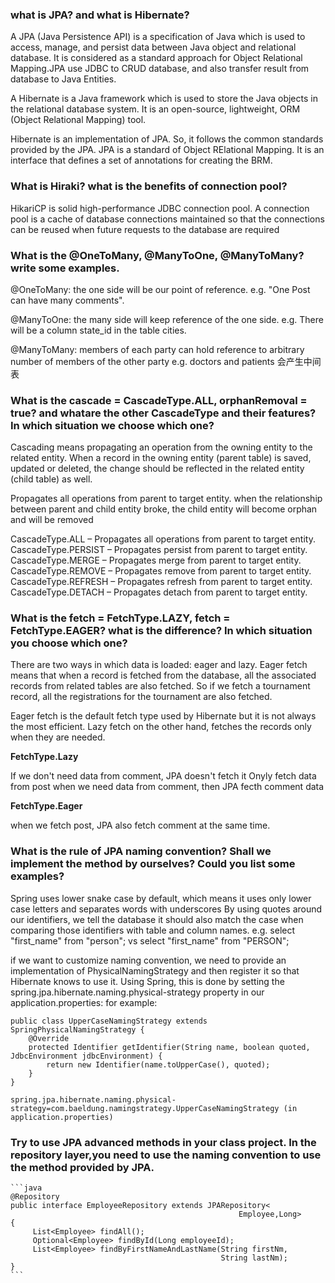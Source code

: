 
### what is JPA? and what is Hibernate?
A JPA (Java Persistence API) is a specification of Java which is used to access, manage, and persist data between Java object and relational database.
It is considered as a standard approach for Object Relational Mapping.JPA use JDBC to CRUD database, and also transfer
result from database to Java Entities.

A Hibernate is a Java framework which is used to store the Java objects in the relational database system.
It is an open-source, lightweight, ORM (Object Relational Mapping) tool.

Hibernate is an implementation of JPA. So, it follows the common standards provided by the JPA.
JPA is a standard of Object RElational Mapping. It is an interface that defines a set of annotations for creating the BRM.

### What is Hiraki? what is the benefits of connection pool?
HikariCP is solid high-performance JDBC connection pool.
A connection pool is a cache of database connections maintained so that the connections can be reused when future requests to the database are required

### What is the @OneToMany, @ManyToOne, @ManyToMany? write some examples.
@OneToMany: the one side will be our point of reference.  e.g. "One Post can have many comments".

@ManyToOne: the many side will keep reference of the one side.  e.g. There will be a column state_id in the table cities.

@ManyToMany: members of each party can hold reference to arbitrary number of members of the other party e.g. doctors and patients
会产生中间表

### What is the cascade = CascadeType.ALL, orphanRemoval = true? and whatare the other CascadeType and their features? In which situation we choose which one?
Cascading means propagating an operation from the owning entity to the related entity.
When a record in the owning entity (parent table) is saved, updated or deleted, the change
should be reflected in the related entity (child table) as well.


Propagates all operations from parent to target entity.
when the relationship between parent and child entity broke, the child entity will become orphan and will be removed

CascadeType.ALL – Propagates all operations from parent to target entity.
CascadeType.PERSIST – Propagates persist from parent to target entity.
CascadeType.MERGE – Propagates merge from parent to target entity.
CascadeType.REMOVE – Propagates remove from parent to target entity.
CascadeType.REFRESH – Propagates refresh from parent to target entity.
CascadeType.DETACH – Propagates detach from parent to target entity.

### What is the fetch = FetchType.LAZY, fetch = FetchType.EAGER? what is the difference? In which situation you choose which one?
There are two ways in which data is loaded: eager and lazy. Eager fetch means that when a record is fetched from the database, all the associated records from related tables are also fetched. So if we fetch a tournament record, all the registrations for the tournament are also fetched.

Eager fetch is the default fetch type used by Hibernate but it is not always the most efficient. Lazy fetch on the other hand, fetches the records only when they are needed.

**FetchType.Lazy**

If we don't need data from comment, JPA doesn't fetch it
Onyly fetch data from post
when we need data from comment, then JPA fecth comment data

**FetchType.Eager**

when we fetch post, JPA also fetch comment at the same time.
### What is the rule of JPA naming convention? Shall we implement the method by ourselves? Could you list some examples?
Spring uses lower snake case by default, which means it uses only lower case letters and separates words with underscores
By using quotes around our identifiers, we tell the database it should also match the case when comparing those identifiers with table and column names.
e.g. select "first_name" from "person"; vs select "first_name" from "PERSON";

if we want to customize naming convention, we need to provide an implementation of PhysicalNamingStrategy and then register it so that Hibernate knows to use it.
Using Spring, this is done by setting the spring.jpa.hibernate.naming.physical-strategy property in our application.properties:
for example:

   ```
   public class UpperCaseNamingStrategy extends SpringPhysicalNamingStrategy {
       @Override
       protected Identifier getIdentifier(String name, boolean quoted, JdbcEnvironment jdbcEnvironment) {
           return new Identifier(name.toUpperCase(), quoted);
       }
   }
   
   spring.jpa.hibernate.naming.physical-strategy=com.baeldung.namingstrategy.UpperCaseNamingStrategy (in application.properties)
```
### Try to use JPA advanced methods in your class project. In the repository layer,you need to use the naming convention to use the method provided by JPA.
    ```java
    @Repository 
    public interface EmployeeRepository extends JPARepository<  
                                                       Employee,Long>        
    {
         List<Employee> findAll();
         Optional<Employee> findById(Long employeeId);
         List<Employee> findByFirstNameAndLastName(String firstNm, 
                                                   String lastNm);
    }
    ```